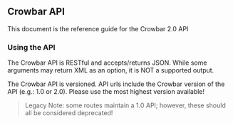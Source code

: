 ## Crowbar API

This document is the reference guide for the Crowbar 2.0 API

### Using the API

The Crowbar API is RESTful and accepts/returns JSON.  While some arguments may return XML as an option, it is NOT a supported output.

The Crowbar API is versioned.  API urls include the Crowbar version of the API (e.g.: 1.0 or 2.0).  Please use the most highest version available!

> Legacy Note: some routes maintain a 1.0 API; however, these should all be considered deprecated!

